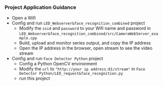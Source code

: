 ### Project Application Guidance

- Open a Wifi
- Config and run `LED_Webserver&face_recognition_combined` project
  -  Modify the `ssid` and `password` to your Wifi name and password in `LED_Webserver&face_recognition_combined/src/CameraWebServer_example.cpp`
  -  Build, upload and monitor series output, and copy the IP address
  -  Open the IP address in the browser, open stream to see the video stream
- Config and run `Face Detector Python` project
  - Config a Python OpenCV environment
  - Modify the `url` to `"http://your ip address:81/stream"` in `Face Detector Python/LED_request&face_recognition.py`
  - run this project
